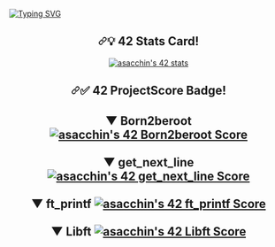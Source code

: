 <a href="https://git.io/typing-svg"><img src="https://readme-typing-svg.demolab.com?font=Fira+Code&pause=1000&color=13F700&width=435&lines=Hi+There!;Welcome+to+my+GitHub!" alt="Typing SVG" /></a>
<div align="center";><article class="markdown-body entry-content container-lg f5" itemprop="text"><h1 dir="auto"><a id="user-content-hi-there-" class="anchor" aria-hidden="true" href="#hi-there-"><svg class="octicon octicon-link" viewBox="0 0 16 16" version="1.1" width="16" height="16" aria-hidden="true"><path fill-rule="evenodd" d="M7.775 3.275a.75.75 0 001.06 1.06l1.25-1.25a2 2 0 112.83 2.83l-2.5 2.5a2 2 0 01-2.83 0 .75.75 0 00-1.06 1.06 3.5 3.5 0 004.95 0l2.5-2.5a3.5 3.5 0 00-4.95-4.95l-1.25 1.25zm-4.69 9.64a2 2 0 010-2.83l2.5-2.5a2 2 0 012.83 0 .75.75 0 001.06-1.06 3.5 3.5 0 00-4.95 0l-2.5 2.5a3.5 3.5 0 004.95 4.95l1.25-1.25a.75.75 0 00-1.06-1.06l-1.25 1.25a2 2 0 01-2.83 0z"></path></svg></a><g-emoji class="g-emoji" alias="wave" fallback-src="https://github.githubassets.com/images/icons/emoji/unicode/1f44b.png">💡</g-emoji> 42 Stats Card!</h1></div>
<div align="center";> <a href="https://profile.intra.42.fr/users/asacchin"><img src="https://badge42.vercel.app/api/v2/clea2xzdf00110fl6zt0q4ec3/stats?cursusId=21&coalitionId=125" alt="asacchin's 42 stats" /></a></div>
<div align="center";> <article class="markdown-body entry-content container-lg f5" itemprop="text"><h1 dir="auto"><a id="user-content-hi-there-" class="anchor" aria-hidden="true" href="#hi-there-"><svg class="octicon octicon-link" viewBox="0 0 16 16" version="1.1" width="16" height="16" aria-hidden="true"><path fill-rule="evenodd" d="M7.775 3.275a.75.75 0 001.06 1.06l1.25-1.25a2 2 0 112.83 2.83l-2.5 2.5a2 2 0 01-2.83 0 .75.75 0 00-1.06 1.06 3.5 3.5 0 004.95 0l2.5-2.5a3.5 3.5 0 00-4.95-4.95l-1.25 1.25zm-4.69 9.64a2 2 0 010-2.83l2.5-2.5a2 2 0 012.83 0 .75.75 0 001.06-1.06 3.5 3.5 0 00-4.95 0l-2.5 2.5a3.5 3.5 0 004.95 4.95l1.25-1.25a.75.75 0 00-1.06-1.06l-1.25 1.25a2 2 0 01-2.83 0z"></path></svg></a><g-emoji class="g-emoji" alias="wave" fallback-src="https://github.githubassets.com/images/icons/emoji/unicode/1f44b.png">✅</g-emoji> 42 ProjectScore Badge!</h1></div>
<h2><div align="center";>▼ Born2beroot <a href="https://projects.intra.42.fr/projects/42cursus-get_next_line/projects_users/2965208"><img src="https://badge42.vercel.app/api/v2/clea2xzdf00110fl6zt0q4ec3/project/2984790" alt="asacchin's 42 Born2beroot Score" /></a></div><br>
<div align="center";>▼ get_next_line <a href="https://github.com/JaeSeoKim/badge42"><img src="https://badge42.vercel.app/api/v2/clea2xzdf00110fl6zt0q4ec3/project/2965208" alt="asacchin's 42 get_next_line Score" /></a></div><br>
<div align="center";> ▼ ft_printf <a href="https://github.com/JaeSeoKim/badge42"><img src="https://badge42.vercel.app/api/v2/clea2xzdf00110fl6zt0q4ec3/project/2960503" alt="asacchin's 42 ft_printf Score" /></a></div><br>
<div align="center";>▼ Libft <a href="https://github.com/JaeSeoKim/badge42"><img src="https://badge42.vercel.app/api/v2/clea2xzdf00110fl6zt0q4ec3/project/2935431" alt="asacchin's 42 Libft Score" /></a>
